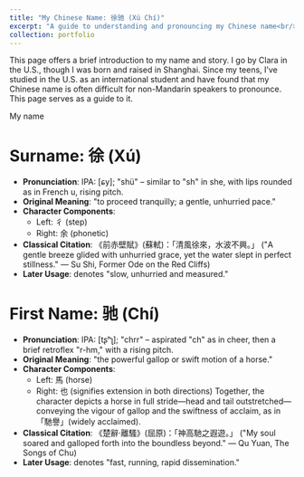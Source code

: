 ```yaml
---
title: "My Chinese Name: 徐驰 (Xú Chí)"
excerpt: "A guide to understanding and pronouncing my Chinese name<br/>"
collection: portfolio
---
```


This page offers a brief introduction to my name and story. I go by Clara in the U.S., though I was born and raised in Shanghai. Since my teens, I’ve studied in the U.S. as an international student and have found that my Chinese name is often difficult for non-Mandarin speakers to pronounce. This page serves as a guide to it.

My name

# Surname: 徐 (Xú)

- **Pronunciation**: IPA: [ɕy]; "shü" – similar to "sh" in she, with lips rounded as in French u, rising pitch.
- **Original Meaning**: "to proceed tranquilly; a gentle, unhurried pace."
- **Character Components**: 
  - Left: 彳 (step)
  - Right: 余 (phonetic)
- **Classical Citation**: 《前赤壁賦》(蘇軾)：「清風徐來，水波不興。」
  ("A gentle breeze glided with unhurried grace, yet the water slept in perfect stillness." — Su Shi, Former Ode on the Red Cliffs)
- **Later Usage**: denotes "slow, unhurried and measured."

# First Name: 驰 (Chí)

- **Pronunciation**: IPA: [tʂʰʅ]; "chrr" – aspirated "ch" as in cheer, then a brief retroflex "r-hm," with a rising pitch.
- **Original Meaning**: "the powerful gallop or swift motion of a horse."
- **Character Components**: 
  - Left: 馬 (horse)
  - Right: 也 (signifies extension in both directions)
  Together, the character depicts a horse in full stride—head and tail outstretched—conveying the vigour of gallop and the swiftness of acclaim, as in 「馳譽」(widely acclaimed).
- **Classical Citation**: 《楚辭·離騷》(屈原)：「神高馳之遐遊。」
  ("My soul soared and galloped forth into the boundless beyond." — Qu Yuan, The Songs of Chu)
- **Later Usage**: denotes "fast, running, rapid dissemination."
